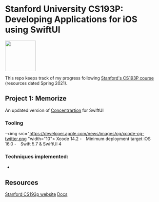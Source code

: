 # Stanford University CS193P: Developing Applications for iOS using SwiftUI

<img src="https://developer.apple.com/swift/images/swift-og.png" width="100">

This repo keeps track of my progress following [Stanford's CS193P course](https://cs193p.sites.stanford.edu/) (resources dated Spring 2021).

## Project 1: Memorize

An updated version of [Concentrartion](https://github.com/emwalks/Concentration) for  SwiftUI

### Tooling
-<img src="https://developer.apple.com/news/images/og/xcode-og-twitter.png "width="10"> Xcode 14.2 
-<img src="https://developer.apple.com/assets/elements/icons/ios-16-num/ios-16-num-96x96_2x.png" width="10"> Minimum deployment target iOS 16.0
-<img src="https://developer.apple.com/swift/images/swift-og.png" width="10"> Swift 5.7 & SwiftUI 4


### Techniques implemented:

- 

## Resources

[Stanford CS193p website](https://cs193p.sites.stanford.edu/)
[Docs](https://github.com/emwalks/Memorize/tree/main/Docs)

